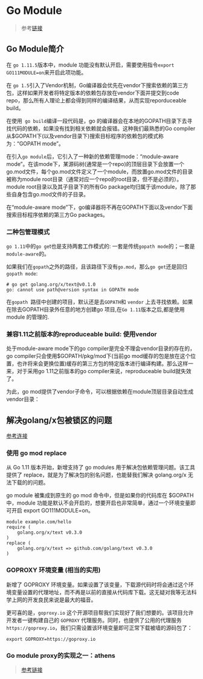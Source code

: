 # Go Module

> 参考[链接](https://tonybai.com/2018/11/19/some-changes-in-go-1-11/)


## Go Module简介
在 `go 1.11.5`版本中，module 功能没有默认开启，需要使用指令`export GO111MODULE=on`来开启此项功能。

在 `go 1.5`引入了Vendor机制，Go编译器会优先在vendor下搜索依赖的第三方包，这样如果开发者将特定版本的依赖包存放在vendor下面并提交到code repo，那么所有人理论上都会得到同样的编译结果，从而实现reporduceable build。


在使用` go build`编译一段代码是，go 的编译器会在本地的GOPATH目录下去寻找代码的依赖，如果没有找到相关依赖就会报错。这种我们最熟悉的Go compiler从$GOPATH下(以及vendor目录下)搜索目标程序的依赖包的模式称为：“GOPATH mode”。

在引入`go module`后，它引入了一种新的依赖管理mode：“module-aware mode”。在该mode下，某源码树(通常是一个repo)的顶层目录下会放置一个go.mod文件，每个go.mod文件定义了一个module，而放置go.mod文件的目录被称为module root目录（通常对应一个repo的root目录，但不是必须的）。module root目录以及其子目录下的所有Go package均归属于该module，除了那些自身包含go.mod文件的子目录。

在“module-aware mode”下，go编译器将不再在GOPATH下面以及vendor下面搜索目标程序依赖的第三方Go packages。
### 二种包管理模式
`go 1.11`中的`go ge`t也是支持两套工作模式的: 一套是传统`gopath mode`的；一套是`module-aware`的。

如果我们在`gopath`之外的路径，且该路径下没有`go.mod`，那么`go get`还是回归`gopath mode`:

```
# go get golang.org/x/text@v0.1.0
go: cannot use path@version syntax in GOPATH mode

```

在`gopath `路径中创建的项目，默认还是去`GOPATH`和 `vendor` 上去寻找依赖。如果在除去GOPATH目录外任意的地方创建go 项目,在`Go 1.11`版本之后,都是使用 module 的管理的.

### 兼容1.11之前版本的reproduceable build: 使用vendor
处于module-aware mode下的go compiler是完全不理会vendor目录的存在的，go compiler只会使用$GOPATH/pkg/mod下(当前go mod缓存的包是放在这个位置，也许将来会更换位置)缓存的第三方包的特定版本进行编译构建。那么这样一来，对于采用go 1.11之前版本的go compiler来说，reproduceable build就失效了。

为此，go mod提供了vendor子命令，可以根据依赖在module顶层目录自动生成vendor目录：

## 解决golang/x包被锁区的问题

[参考连接 ](https://shockerli.net/post/go-get-golang-org-x-solution/)

### 使用 go mod replace
从 Go 1.11 版本开始，新增支持了 go modules 用于解决包依赖管理问题。该工具提供了 replace，就是为了解决包的别名问题，也能替我们解决 golang.org/x 无法下载的的问题。

go module 被集成到原生的 go mod 命令中，但是如果你的代码库在 $GOPATH 中，module 功能是默认不会开启的，想要开启也非常简单，通过一个环境变量即可开启 export GO111MODULE=on。


```
module example.com/hello
require (
    golang.org/x/text v0.3.0
)
replace (
    golang.org/x/text => github.com/golang/text v0.3.0
)
```

### GOPROXY 环境变量 (相当的实用)
新增了 GOPROXY 环境变量。如果设置了该变量，下载源代码时将会通过这个环境变量设置的代理地址，而不再是以前的直接从代码库下载。这无疑对我等无法科学上网的开发良民来说是最大的福音。

更可喜的是，`goproxy.io` 这个开源项目帮我们实现好了我们想要的。该项目允许开发者一键构建自己的 `GOPROXY` 代理服务。同时，也提供了公用的代理服务 `https://goproxy.io`，我们只需设置该环境变量即可正常下载被墙的源码包了：

```
export GOPROXY=https://goproxy.io
```

### Go module proxy的实现之一：athens
> [参考链接](https://tonybai.com/2018/11/26/hello-go-module-proxy/)

